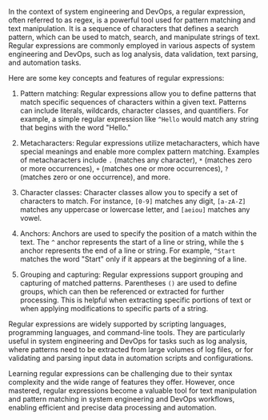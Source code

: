In the context of system engineering and DevOps, a regular expression, often referred to as regex, is a powerful tool used for pattern matching and text manipulation. It is a sequence of characters that defines a search pattern, which can be used to match, search, and manipulate strings of text. Regular expressions are commonly employed in various aspects of system engineering and DevOps, such as log analysis, data validation, text parsing, and automation tasks.

Here are some key concepts and features of regular expressions:

1. Pattern matching: Regular expressions allow you to define patterns that match specific sequences of characters within a given text. Patterns can include literals, wildcards, character classes, and quantifiers. For example, a simple regular expression like `^Hello` would match any string that begins with the word "Hello."

2. Metacharacters: Regular expressions utilize metacharacters, which have special meanings and enable more complex pattern matching. Examples of metacharacters include `.` (matches any character), `*` (matches zero or more occurrences), `+` (matches one or more occurrences), `?` (matches zero or one occurrence), and more.

3. Character classes: Character classes allow you to specify a set of characters to match. For instance, `[0-9]` matches any digit, `[a-zA-Z]` matches any uppercase or lowercase letter, and `[aeiou]` matches any vowel.

4. Anchors: Anchors are used to specify the position of a match within the text. The `^` anchor represents the start of a line or string, while the `$` anchor represents the end of a line or string. For example, `^Start` matches the word "Start" only if it appears at the beginning of a line.

5. Grouping and capturing: Regular expressions support grouping and capturing of matched patterns. Parentheses `()` are used to define groups, which can then be referenced or extracted for further processing. This is helpful when extracting specific portions of text or when applying modifications to specific parts of a string.

Regular expressions are widely supported by scripting languages, programming languages, and command-line tools. They are particularly useful in system engineering and DevOps for tasks such as log analysis, where patterns need to be extracted from large volumes of log files, or for validating and parsing input data in automation scripts and configurations.

Learning regular expressions can be challenging due to their syntax complexity and the wide range of features they offer. However, once mastered, regular expressions become a valuable tool for text manipulation and pattern matching in system engineering and DevOps workflows, enabling efficient and precise data processing and automation.